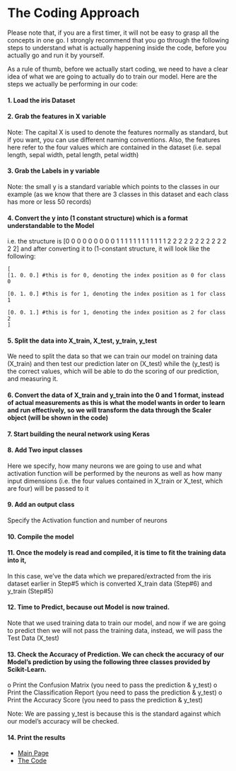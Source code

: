 # The Coding Approach

Please note that, if you are a first timer, it will not be easy to grasp all the concepts in one go. I strongly recommend that you go through the following steps to understand what is actually happening inside the code, before you actually go and run it by yourself. 

As a rule of thumb, before we actually start coding, we need to have a clear idea of what we are going to actually do to train our model. Here are the steps we actually be performing in our code:

#### 1.	Load the iris Dataset

#### 2.	Grab the features in X variable

Note: The capital X is used to denote the features normally as standard, but if you want, you can use different naming conventions. Also, the features here refer to the four values which are contained in the dataset (i.e. sepal length, sepal width, petal length, petal width)

#### 3.	Grab the Labels in y variable

Note: the small y is a standard variable which points to the classes in our example (as we know that there are 3 classes in this dataset and each class has more or less 50 records)

#### 4.	Convert the y into (1 constant structure) which is a format understandable to the Model
i.e. the structure is [0 0 0 0 0 0 0 0 0 1 1 1 1 1 1 1 1 1 1 1 1 2 2 2 2 2 2 2 2 2 2 2 2 2] and after converting it to (1-constant structure, it will look like the following:
```
[
[1. 0. 0.] #this is for 0, denoting the index position as 0 for class 0

[0. 1. 0.] #this is for 1, denoting the index position as 1 for class 1

[0. 0. 1.] #this is for 1, denoting the index position as 2 for class 2
]
```

#### 5.	Split the data into X_train, X_test, y_train, y_test

We need to split the data so that we can train our model on training data (X_train) and then test our prediction later on (X_test) while the (y_test) is the correct values, which will be able to do the scoring of our prediction, and measuring it.

#### 6.	 Convert the data of X_train and y_train into the 0 and 1 format, instead of actual measurements as this is what the model wants in order to learn and run effectively, so we will transform the data through the Scaler object (will be shown in the code)

#### 7.	Start building the neural network using Keras

#### 8.	Add Two input classes 

Here we specify, how many neurons we are going to use and what activation function will be performed by the neurons as well as how many input dimensions (i.e. the four values contained in X_train or X_test, which are four) will be passed to it

#### 9.	Add an output class 

Specify the Activation function and number of neurons

#### 10.	Compile the model

#### 11.	Once the modely is read and compiled, it is time to fit the training data into it, 

In this case, we’ve the data which we prepared/extracted from the iris dataset earlier in Step#5 
which is converted X_train data (Step#6) and y_train (Step#5)

#### 12.	Time to Predict, because out Model is now trained.

Note that we used training data to train our model, and now if we are going to predict then we will not pass the training data, instead, we will pass the Test Data (X_test)

#### 13.	Check the Accuracy of Prediction. We can check the accuracy of our Model’s prediction by using the following three classes provided by Scikit-Learn.

o	Print the Confusion Matrix (you need to pass the prediction & y_test)
o	Print the Classification Report (you need to pass the prediction & y_test)
o	Print the Accuracy Score (you need to pass the prediction & y_test)

Note: We are passing y_test is because this is the standard against which our model’s accuracy will be checked.

#### 14.	Print the results

- [Main Page](README.md)
- [The Code](source/iris-keras.py)
